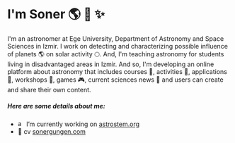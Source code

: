 <h1> I'm Soner 🌎 🔭 ✨ </h1>

I'm an astronomer at Ege University, Department of Astronomy and Space Sciences in Izmir. 
I work on detecting and characterizing possible influence of planets 🌎 on solar activity 🌕. 
And, I'm teaching astronomy for students living in disadvantaged areas in Izmir. 
And so, I'm developing an online platform about astronomy that includes 
courses 📝, activities 🔔, applications 🌟,  workshops 🌙, games 🎮, current sciences news 🚀 
and users can create and share their own content.

<h5>Here are some details about me:</h5>
<ul>
    <li> <img src="https://www.astrostem.org/uygulama/kaynak/images/logo/1_604b41f3debf3.png" alt="astrostem" width="15" height="15" /> I’m currently working on <a href="https://www.astrostem.org" target="_blank">astrostem.org</a></li>
    <li> 📃 cv <a href="http://sonergungen.com" target="_blank">sonergungen.com</a></li>
</ul>
